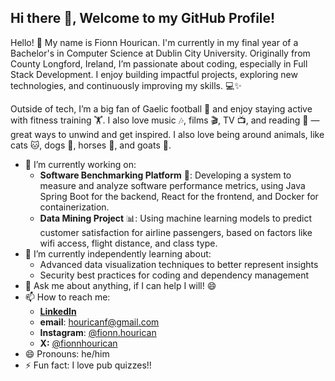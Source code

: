 ## Hi there 👋, Welcome to my GitHub Profile!

Hello! 👋 My name is Fionn Hourican. I'm currently in my final year of a Bachelor's in Computer Science at Dublin City University. Originally from County Longford, Ireland, I’m passionate about coding, especially in Full Stack Development. I enjoy building impactful projects, exploring new technologies, and continuously improving my skills. 💻✨

Outside of tech, I’m a big fan of Gaelic football 🏐 and enjoy staying active with fitness training 🏋️. I also love music 🎶, films 🎬, TV 📺, and reading 📖 —great ways to unwind and get inspired. I also love being around animals, like cats 🐱, dogs 🐶, horses 🐴, and goats 🐐.

- 🔭 I’m currently working on:
  - __Software Benchmarking Platform__ 🚀:
  Developing a system to measure and analyze software performance metrics, using Java Spring Boot for the backend, React for the frontend, and Docker for containerization.
  - __Data Mining Project__ 📊: 
    Using machine learning models to predict customer satisfaction for airline passengers, based on factors like wifi access, flight distance, and class type.
- 🌱 I’m currently independently learning about:
  - Advanced data visualization techniques to better represent insights
  - Security best practices for coding and dependency management
- 💬 Ask me about anything, if I can help I will! 😄
- 📫 How to reach me:
  - __[LinkedIn](https://ie.linkedin.com/in/fionn-hourican-b920a9269)__
  - __email__: houricanf@gmail.com
  - __Instagram__: [@fionn.hourican](https://instagram.com/fionn.hourican)
  - __X:__ [@fionnhourican](https://x.com/fionnhourican)
- 😄 Pronouns: he/him
- ⚡ Fun fact: I love pub quizzes!!
<!--
**fionnhourican/fionnhourican** is a ✨ _special_ ✨ repository because its `README.md` (this file) appears on your GitHub profile.

Here are some ideas to get you started:

- 🔭 I’m currently working on ...
- 🌱 I’m currently learning ...
- 👯 I’m looking to collaborate on ...
- 🤔 I’m looking for help with ...
- 💬 Ask me about ...
- 📫 How to reach me: ...
- 😄 Pronouns: ...
- ⚡ Fun fact: ...
-->
